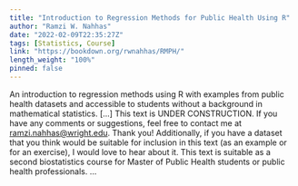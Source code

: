 ```yaml
---
title: "Introduction to Regression Methods for Public Health Using R"
author: "Ramzi W. Nahhas"
date: "2022-02-09T22:35:27Z"
tags: [Statistics, Course]
link: "https://bookdown.org/rwnahhas/RMPH/"
length_weight: "100%"
pinned: false
---
```


An introduction to regression methods using R with examples from public health datasets and accessible to students without a background in mathematical statistics. [...] This text is UNDER CONSTRUCTION. If you have any comments or suggestions, feel free to contact me at ramzi.nahhas@wright.edu. Thank you! Additionally, if you have a dataset that you think would be suitable for inclusion in this text (as an example or for an exercise), I would love to hear about it. This text is suitable as a second biostatistics course for Master of Public Health students or public health professionals. ...
